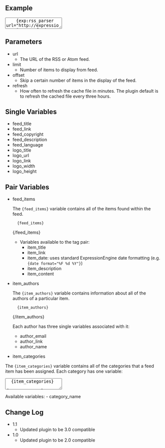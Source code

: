 ## Example
<textarea>
	{exp:rss_parser url="http://expressionengine.com/feeds/rss/full/" limit="10" refresh="720"}
	<ul>
		{feed_items}
			<li><a href="{item_link}">{item_title}</a></li>
		{/feed_items}
	</ul>
	{/exp:rss_parser}
</textarea>

## Parameters

- url
  - The URL of the RSS or Atom feed.
- limit
  - Number of items to display from feed.
- offset
  - Skip a certain number of items in the display of the feed.
- refresh
  - How often to refresh the cache file in minutes. The plugin default is to refresh the cached file every three hours.


## Single Variables

- feed_title
- feed_link
- feed_copyright
- feed_description
- feed_language
- logo_title
- logo_url
- logo_link
- logo_width
- logo_height


## Pair Variables

- feed_items

  The `{feed_items}` variable contains all of the items found within the feed.

		{feed_items}
	{/feed_items}
  - Variables available to the tag pair:
	- item_title
	- item_link
	- item_date: uses standard ExpressionEngine date formatting (e.g. `{date format="%F %d %Y"}`)
	- item_description
	- item_content

- item_authors

  The `{item_authors}` variable contains information about all of the authors of a
particular item.

		{item_authors}
	{/item_authors}

  Each author has three single variables associated with it:
	- author_email
	- author_link
	- author_name

-  item_categories

  The `{item_categories}` variable contains all of the categories that a feed item
has been assigned. Each category has one variable:
  <textarea>
  {item_categories}
		{category_name}
  {/tem_categories}
  </textarea>

  Available variables:
	-  category_name


## Change Log

- 1.1
    - Updated plugin to be 3.0 compatible
- 1.0
    - Updated plugin to be 2.0 compatible

